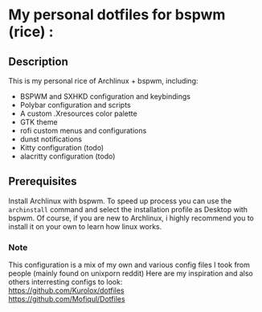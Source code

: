 # My personal dotfiles for bspwm (rice) : 


## Description
This is my personal rice of Archlinux + bspwm, including:

- BSPWM and SXHKD configuration and keybindings
- Polybar configuration and scripts
- A custom .Xresources color palette
- GTK theme
- rofi custom menus and configurations
- dunst notifications
- Kitty configuration (todo)
- alacritty configuration (todo)

## Prerequisites

Install Archlinux with bspwm.
To speed up process you can use the `archinstall` command and select the installation profile as Desktop with bspwm.
Of course, if you are new to Archlinux, i highly recommend you to install it on your own to learn how linux works.



### Note
This configuration is a mix of my own and various config files I took from people (mainly found on unixporn reddit)
Here are my inspiration and also others interresting configs to look:<br>
https://github.com/Kurolox/dotfiles<br>
https://github.com/Mofiqul/Dotfiles
